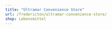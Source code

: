 ```yaml
---
title: "Ultramar Convenience Store"
url: /fredericton/ultramar-convenience-store/
shop: Lebensmittel
---
```

